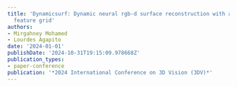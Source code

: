 ```yaml
---
title: 'Dynamicsurf: Dynamic neural rgb-d surface reconstruction with an optimizable
  feature grid'
authors:
- Mirgahney Mohamed
- Lourdes Agapito
date: '2024-01-01'
publishDate: '2024-10-31T19:15:09.978668Z'
publication_types:
- paper-conference
publication: '*2024 International Conference on 3D Vision (3DV)*'
---
```

